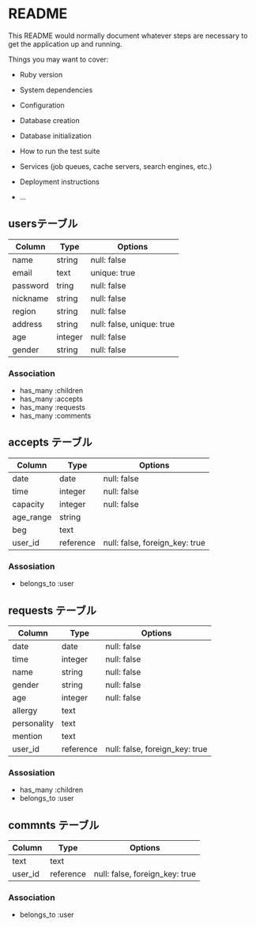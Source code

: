# README

This README would normally document whatever steps are necessary to get the
application up and running.

Things you may want to cover:

* Ruby version

* System dependencies

* Configuration

* Database creation

* Database initialization

* How to run the test suite

* Services (job queues, cache servers, search engines, etc.)

* Deployment instructions

* ...

## usersテーブル
|Column|Type|Options|
|------|----|-------|
|name|string|null: false|
|email|text|unique: true|
|password|tring|null: false|
|nickname|string|null: false|
|region|string|null: false|
|address|string|null: false, unique: true|
|age|integer|null: false|
|gender|string|null: false|

### Association
- has_many :children
- has_many :accepts
- has_many :requests
- has_many :comments


## accepts テーブル
|Column|Type|Options|
|------|----|-------|
|date|date|null: false|
|time|integer|null: false|
|capacity|integer|null: false|
|age_range|string||
|beg|text||
|user_id|reference|null: false, foreign_key: true|

### Assosiation
- belongs_to :user


## requests テーブル
|Column|Type|Options|
|------|----|-------|
|date|date|null: false|
|time|integer|null: false|
|name|string|null: false|
|gender|string|null: false|
|age|integer|null: false|
|allergy|text||
|personality|text||
|mention|text||
|user_id|reference|null: false, foreign_key: true|

### Assosiation
- has_many :children
- belongs_to :user


## commnts テーブル
|Column|Type|Options|
|------|----|-------|
|text|text||
|user_id|reference|null: false, foreign_key: true|

### Association
- belongs_to :user